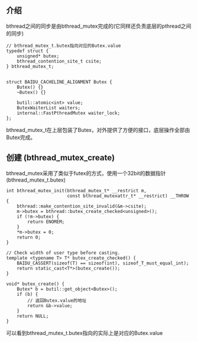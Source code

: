 ## 介绍
bthread之间的同步是由bthread_mutex完成的(它同样还负责底层的pthread之间的同步)
```
// bthread_mutex_t.butex指向对应的Butex.value
typedef struct {
    unsigned* butex;
    bthread_contention_site_t csite;
} bthread_mutex_t;


struct BAIDU_CACHELINE_ALIGNMENT Butex {
    Butex() {}
    ~Butex() {}

    butil::atomic<int> value;
    ButexWaiterList waiters;
    internal::FastPthreadMutex waiter_lock;
};
```
bthread_mutex_t在上层包装了Butex，对外提供了方便的接口，底层操作全部由Butex完成。

## 创建 (bthread_mutex_create)
bthread_mutex采用了类似于futex的方式，使用一个32bit的数据指针(bthread_mutex_t.butex)
```
int bthread_mutex_init(bthread_mutex_t* __restrict m,
                       const bthread_mutexattr_t* __restrict) __THROW {
    bthread::make_contention_site_invalid(&m->csite);
    m->butex = bthread::butex_create_checked<unsigned>();
    if (!m->butex) {
        return ENOMEM;
    }
    *m->butex = 0;
    return 0;
}

// Check width of user type before casting.
template <typename T> T* butex_create_checked() {
    BAIDU_CASSERT(sizeof(T) == sizeof(int), sizeof_T_must_equal_int);
    return static_cast<T*>(butex_create());
}

void* butex_create() {
    Butex* b = butil::get_object<Butex>();
    if (b) {
        // 返回Butex.value的地址
        return &b->value;
    }
    return NULL;
}
```
可以看到bthread_mutex_t.butex指向的实际上是对应的Butex.value